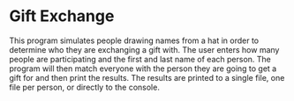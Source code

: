 # Gift Exchange
This program simulates people drawing names from a hat in order to determine who they are exchanging a gift with. The user enters how many people are participating and the first and last name of each person. The program will then match everyone with the person they are going to get a gift for and then print the results. The results are printed to a single file, one file per person, or directly to the console.